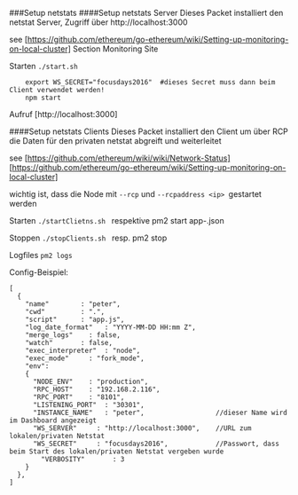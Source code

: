 ###Setup netstats
####Setup netstats Server
Dieses Packet installiert den netstat Server, Zugriff über http://localhost:3000

see
[https://github.com/ethereum/go-ethereum/wiki/Setting-up-monitoring-on-local-cluster]
    Section Monitoring Site
    
    
Starten
```./start.sh ```

        export WS_SECRET="focusdays2016"  #dieses Secret muss dann beim Client verwendet werden!
        npm start
        
        
Aufruf [http://localhost:3000]

####Setup netstats Clients
Dieses Packet installiert den Client um über RCP die Daten für den privaten netstat abgreift und weiterleitet

see 
[https://github.com/ethereum/wiki/wiki/Network-Status]
[https://github.com/ethereum/go-ethereum/wiki/Setting-up-monitoring-on-local-cluster]


wichtig ist, dass die Node mit ```--rcp``` und ```--rcpaddress <ip> ```gestartet werden

Starten 
```./startClietns.sh ```
respektive pm2 start app-<name>.json

Stoppen
```./stopClients.sh ```
resp. pm2 stop <name>

Logfiles
```pm2 logs ```


Config-Beispiel:
``` 
[
  {
    "name"        : "peter",
    "cwd"         : ".",
    "script"      : "app.js",
    "log_date_format"   : "YYYY-MM-DD HH:mm Z",
    "merge_logs"    : false,
    "watch"       : false,
    "exec_interpreter"  : "node",
    "exec_mode"     : "fork_mode",
    "env":
    {
      "NODE_ENV"    : "production",
      "RPC_HOST"    : "192.168.2.116",
      "RPC_PORT"    : "8101",
      "LISTENING_PORT"  : "30301",
      "INSTANCE_NAME"   : "peter",                  //dieser Name wird im Dashboard angezeigt
      "WS_SERVER"     : "http://localhost:3000",    //URL zum lokalen/privaten Netstat
      "WS_SECRET"     : "focusdays2016",            //Passwort, dass beim Start des lokalen/privaten Netstat vergeben wurde
        "VERBOSITY"       : 3
    }
  },
]
```
